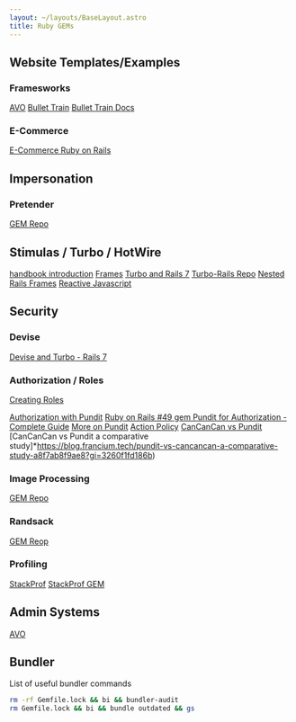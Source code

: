 ```yaml
---
layout: ~/layouts/BaseLayout.astro
title: Ruby GEMs
---
```


## Website Templates/Examples

### Framesworks

[AVO]()
[Bullet Train](https://github.com/bullet-train-co/bullet_train)
[Bullet Train Docs](https://bullettrain.co/docs)

### E-Commerce

[E-Commerce Ruby on Rails](https://www.youtube.com/watch?v=Bd4y64Dk5QU)

## Impersonation

### Pretender

[GEM Repo](https://github.com/ankane/pretender)

## Stimulas / Turbo / HotWire

[handbook introduction](https://stimulus.hotwired.dev/handbook/introduction)
[Frames](https://turbo.hotwired.dev/reference/frames#frame-that-promotes-navigations-to-visits)
[Turbo and Rails 7](https://www.youtube.com/watch?v=0CSGsHnci2I)
[Turbo-Rails Repo](https://github.com/hotwired/turbo-rails)
[Nested Rails Frames](https://www.hotrails.dev/turbo-rails/nested-turbo-frames)
[Reactive Javascript](https://evilmartians.com/chronicles/hotwire-reactive-rails-with-no-javascript)

## Security

### Devise

[Devise and Turbo - Rails 7](https://www.youtube.com/watch?v=XJ27X06GVrI)

### Authorization / Roles

[Creating Roles](https://www.youtube.com/watch?v=PmkBBRq6jQ0)

[Authorization with Pundit](https://www.youtube.com/watch?v=Yrsgk9l3e3U)
[Ruby on Rails #49 gem Pundit for Authorization - Complete Guide](https://www.youtube.com/watch?v=xxkx57-vbQI)
[More on Pundit](https://www.youtube.com/results?search_query=rails+7+pundit)
[Action Policy](https://github.com/palkan/action_policy)
[CanCanCan vs Pundit](https://entrision.com/blog/comparing-cancan-vs-pundit/)
[CanCanCan vs Pundit a comparative study]*https://blog.francium.tech/pundit-vs-cancancan-a-comparative-study-a8f7ab8f9ae8?gi=3260f1fd186b)


### Image Processing

[GEM Repo](https://github.com/janko/image_processing)

### Randsack

[GEM Reop](https://github.com/activerecord-hackery/ransack)

### Profiling

[StackProf](https://world.hey.com/jdmo/profiling-your-ruby-on-rails-application-like-a-boss-8ee936a8)
[StackProf GEM](https://github.com/tmm1/stackprof)

## Admin Systems

[AVO](https://www.youtube.com/results?search_query=rails+avo)

## Bundler

List of useful bundler commands

```bash
rm -rf Gemfile.lock && bi && bundler-audit
rm Gemfile.lock && bi && bundle outdated && gs
```
